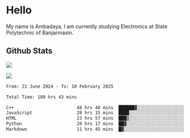 # Hello

My name is Ambadaya, I am currently studying Electronics at State Polytechnic of Banjarmasin.

## Github Stats
![](https://komarev.com/ghpvc/?username=vorkey&color=41B883&style=for-the-badge)

![](https://readme-stat-vorkey.vercel.app/api/top-langs/?username=vorkey&theme=vue-dark&count_private=true&langs_count=6&size_weight=0.75&count_weight=0.25&layout=compact)

<!-- 
- 👯 I’m looking to collaborate on ... 
- 🤔 I’m looking for help with ...
- 💬 Ask me about ...
- 📫 How to reach me: ...
- 😄 Pronouns: ...
- ⚡ Fun fact: ... -->

<!--START_SECTION:waka-->

```txt
From: 21 June 2024 - To: 10 February 2025

Total Time: 180 hrs 43 mins

C++                        48 hrs 48 mins  ██████▓░░░░░░░░░░░░░░░░░░   26.65 %
JavaScript                 28 hrs 15 mins  ████░░░░░░░░░░░░░░░░░░░░░   15.42 %
HTML                       23 hrs 57 mins  ███▒░░░░░░░░░░░░░░░░░░░░░   13.08 %
Python                     20 hrs 17 mins  ██▓░░░░░░░░░░░░░░░░░░░░░░   11.07 %
Markdown                   11 hrs 45 mins  █▓░░░░░░░░░░░░░░░░░░░░░░░   06.42 %
```

<!--END_SECTION:waka-->
